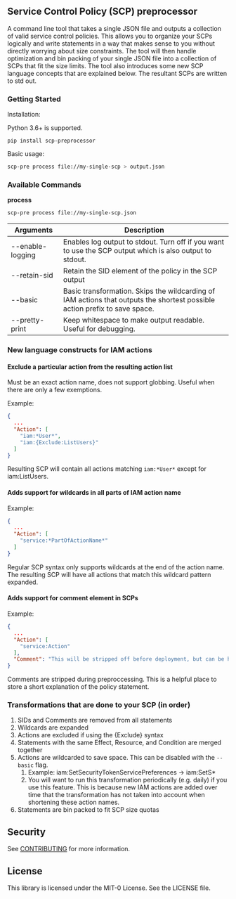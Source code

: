 ## Service Control Policy (SCP) preprocessor

A command line tool that takes a single JSON file and outputs a collection of valid service control policies. This allows you to organize your SCPs logically and write statements in a way that makes sense to you without directly worrying about size constraints. The tool will then handle optimization and bin packing of your single JSON file into a collection of SCPs that fit the size limits.  The tool also introduces some new SCP language concepts that are explained below. The resultant SCPs are written to std out.

### Getting Started

Installation:

Python 3.6+ is supported.

```
pip install scp-preprocessor
```

Basic usage:
```bash
scp-pre process file://my-single-scp > output.json
```


### Available Commands

**process**

```bash
scp-pre process file://my-single-scp.json
```

| Arguments | Description |
| --------- |----------- |
| --enable-logging | Enables log output to stdout.  Turn off if you want to use the SCP output which is also output to stdout. |
| --retain-sid | Retain the SID element of the policy in the SCP output |
| --basic | Basic transformation. Skips the wildcarding of IAM actions that outputs the shortest possible action prefix to save space. |
| --pretty-print | Keep whitespace to make output readable. Useful for debugging. |


### New language constructs for IAM actions

#### Exclude a particular action from the resulting action list

Must be an exact action name, does not support globbing. Useful when there are only a few exemptions.

Example:

```json
{
  ...
  "Action": [
    "iam:*User*",
    "iam:{Exclude:ListUsers}"
  ]
}
```

Resulting SCP will contain all actions matching `iam:*User*` except for iam:ListUsers.

#### Adds support for wildcards in all parts of IAM action name

Example:

```json
{
  ...
  "Action": [
    "service:*PartOfActionName*"
  ]
}
```

Regular SCP syntax only supports wildcards at the end of the action name. The resulting SCP will have all actions that match this wildcard pattern expanded.

#### Adds support for comment element in SCPs

Example:

```json
{
  ...
  "Action": [
    "service:Action"
  ],
  "Comment": "This will be stripped off before deployment, but can be helpful when left in a source repository."
}
```

Comments are stripped during preproccessing. This is a helpful place to store a short explanation of the policy statement.

### Transformations that are done to your SCP (in order)

1. SIDs and Comments are removed from all statements
2. Wildcards are expanded
3. Actions are excluded if using the {Exclude} syntax
4. Statements with the same Effect, Resource, and Condition are merged together
5. Actions are wildcarded to save space. This can be disabled with the `--basic` flag.
   1. Example: iam:SetSecurityTokenServicePreferences -> iam:SetS*
   2. You will want to run this transformation periodically (e.g. daily) if you use this feature. This is because new IAM actions are added over time that the transformation has not taken into account when shortening these action names.
6. Statements are bin packed to fit SCP size quotas


## Security

See [CONTRIBUTING](CONTRIBUTING.md#security-issue-notifications) for more information.

## License

This library is licensed under the MIT-0 License. See the LICENSE file.

